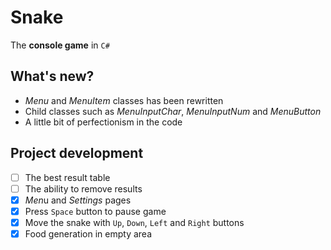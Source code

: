 # Snake
The **console game** in `C#`
## What's new?
- *Menu* and *MenuItem* classes has been rewritten
- Child classes such as *MenuInputChar*, *MenuInputNum* and *MenuButton*
- A little bit of perfectionism in the code
## Project development
- [ ] The best result table
- [ ] The ability to remove results
- [x] *Men*u and *Settings* pages
- [x] Press ``Space`` button to pause game
- [x] Move the snake with ``Up``, ``Down``, ``Left`` and ``Right`` buttons
- [x] Food generation in empty area

